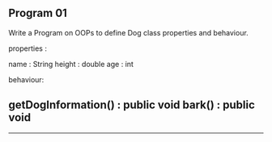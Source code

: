 Program 01
----------
Write a Program on OOPs to define Dog class properties and behaviour.

properties :

name    : String
height  : double
age	: int

behaviour:

getDogInformation() : public void
             bark() : public void    
-------------------------------------------
-----------------------------
